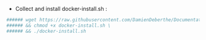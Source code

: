 * Collect and install docker-install.sh :

 ```bash
 ###### wget https://raw.githubusercontent.com/DamienDeberthe/Documentations/master/Docker/Scripts/docker-install.sh \
 ###### && chmod +x docker-install.sh \
 ###### && ./docker-install.sh
 ```
